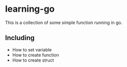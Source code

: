 # learning-go

This is a collection of some simple function running in go.

## Including
 - How to set variable
 - How to create function
 - How to create struct
